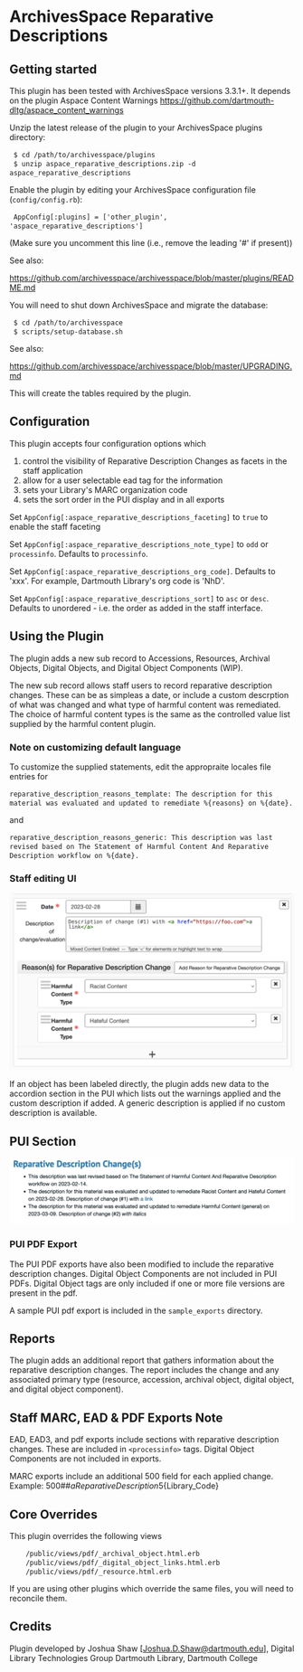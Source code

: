 ArchivesSpace Reparative Descriptions
=====================================

## Getting started

This plugin has been tested with ArchivesSpace versions 3.3.1+. It depends on the 
plugin Aspace Content Warnings https://github.com/dartmouth-dltg/aspace_content_warnings

Unzip the latest release of the plugin to your
ArchivesSpace plugins directory:

     $ cd /path/to/archivesspace/plugins
     $ unzip aspace_reparative_descriptions.zip -d aspace_reparative_descriptions

Enable the plugin by editing your ArchivesSpace configuration file
(`config/config.rb`):

     AppConfig[:plugins] = ['other_plugin', 'aspace_reparative_descriptions']

(Make sure you uncomment this line (i.e., remove the leading '#' if present))

See also:

  https://github.com/archivesspace/archivesspace/blob/master/plugins/README.md

You will need to shut down ArchivesSpace and migrate the database:

     $ cd /path/to/archivesspace
     $ scripts/setup-database.sh

See also:

  https://github.com/archivesspace/archivesspace/blob/master/UPGRADING.md

This will create the tables required by the plugin.

## Configuration

This plugin accepts four configuration options which 

1. control the visibility of Reparative Description Changes as facets in the staff application
1. allow for a user selectable ead tag for the information
1. sets your Library's MARC organization code
1. sets the sort order in the PUI display and in all exports

Set `AppConfig[:aspace_reparative_descriptions_faceting]` to `true` to enable the staff faceting

Set `AppConfig[:aspace_reparative_descriptions_note_type]` to `odd` or `processinfo`. Defaults
to `processinfo`.

Set  `AppConfig[:aspace_reparative_descriptions_org_code]`. Defaults to 'xxx'. For example, Dartmouth Library's
org code is 'NhD'.

Set `AppConfig[:aspace_reparative_descriptions_sort]` to `asc` or `desc`. Defaults to unordered - i.e. 
the order as added in the staff interface.

## Using the Plugin

The plugin adds a new sub record to Accessions, Resources, Archival Objects, Digital Objects, 
and Digital Object Components (WIP).

The new sub record allows staff users to record reparative description changes. These can be as
simpleas a date, or include a custom descrption of what was changed and what type of harmful content
was remediated. The choice of harmful content types is the same as the controlled value list 
supplied by the harmful content plugin.

### Note on customizing default language

To customize the supplied statements, edit the appropraite locales file entries for

```
reparative_description_reasons_template: The description for this material was evaluated and updated to remediate %{reasons} on %{date}.
```
and
```
reparative_description_reasons_generic: This description was last revised based on The Statement of Harmful Content And Reparative Description workflow on %{date}.
```

### Staff editing UI
![Staff data entry view](readme_images/ReparativeDescription-staff-data-entry.png)

If an object has been labeled directly, the plugin adds new data to the accordion section in the
PUI which lists out the warnings applied and the custom description if added. A generic description
is applied if no custom description is available.

## PUI Section
![PUI - Sample accordion section](readme_images/ReparativeDescription-PUI.png)

### PUI PDF Export

The PUI PDF exports have also been modified to include the reparative description changes. 
Digital Object Components are not included in PUI PDFs. Digital Object tags are only included 
if one or more file versions are present in the pdf.

A sample PUI pdf export is included in the `sample_exports` directory.

## Reports

The plugin adds an additional report that gathers information about the reparative description changes. The
report includes the change and any associated primary type (resource, accession, archival object,
digital object, and digital object component).

## Staff MARC, EAD & PDF Exports Note

EAD, EAD3, and pdf exports include sections with reparative description changes. These are included in 
`<processinfo>` tags. Digital Object Components are not included in exports.

MARC exports include an additional 500 field for each applied change. Example: 500##$a{ReparativeDescription}$5{Library_Code}

## Core Overrides

This plugin overrides the following views
```
    /public/views/pdf/_archival_object.html.erb
    /public/views/pdf/_digital_object_links.html.erb
    /public/views/pdf/_resource.html.erb 
```
If you are using other plugins which override the same files, you will need to reconcile
them.

## Credits

Plugin developed by Joshua Shaw [Joshua.D.Shaw@dartmouth.edu], Digital Library Technologies Group
Dartmouth Library, Dartmouth College
